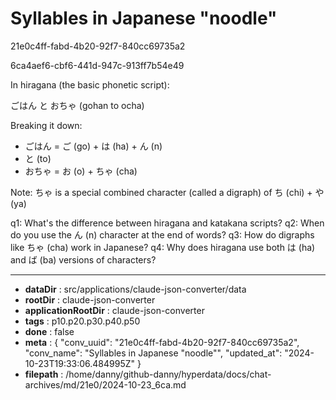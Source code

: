 # Syllables in Japanese "noodle"

21e0c4ff-fabd-4b20-92f7-840cc69735a2

6ca4aef6-cbf6-441d-947c-913ff7b54e49

 In hiragana (the basic phonetic script):

ごはん と おちゃ
(gohan to ocha)

Breaking it down:
- ごはん = ご (go) + は (ha) + ん (n)
- と (to)
- おちゃ = お (o) + ちゃ (cha)

Note: ちゃ is a special combined character (called a digraph) of ち (chi) + や (ya)

q1: What's the difference between hiragana and katakana scripts?
q2: When do you use the ん (n) character at the end of words?
q3: How do digraphs like ちゃ (cha) work in Japanese?
q4: Why does hiragana use both は (ha) and ば (ba) versions of characters?

---

* **dataDir** : src/applications/claude-json-converter/data
* **rootDir** : claude-json-converter
* **applicationRootDir** : claude-json-converter
* **tags** : p10.p20.p30.p40.p50
* **done** : false
* **meta** : {
  "conv_uuid": "21e0c4ff-fabd-4b20-92f7-840cc69735a2",
  "conv_name": "Syllables in Japanese \"noodle\"",
  "updated_at": "2024-10-23T19:33:06.484995Z"
}
* **filepath** : /home/danny/github-danny/hyperdata/docs/chat-archives/md/21e0/2024-10-23_6ca.md